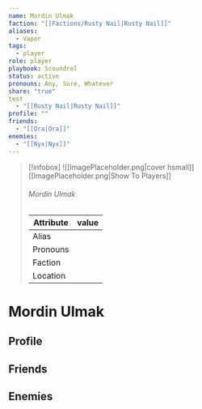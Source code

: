 ```yaml
---
name: Mordin Ulmak
faction: "[[Factions/Rusty Nail|Rusty Nail]]"
aliases:
  - Vapor
tags:
  - player
role: player
playbook: Scoundrel
status: active
pronouns: Any, Sure, Whatever
share: "true"
test
  - "[[Rusty Nail|Rusty Nail]]"
profile: ""
friends:
  - "[[Ora|Ora]]"
enemies:
  - "[[Nyx|Nyx]]"
---
```



> [!infobox]
> ![[ImagePlaceholder.png|cover hsmall]]
> [[ImagePlaceholder.png|Show To Players]]
> ###### Mordin Ulmak
> Attribute |  value |
> ---|---|
> Alias | 
> Pronouns | 
> Faction | 
> Location |  |

# Mordin Ulmak
## Profile


## Friends


## Enemies


